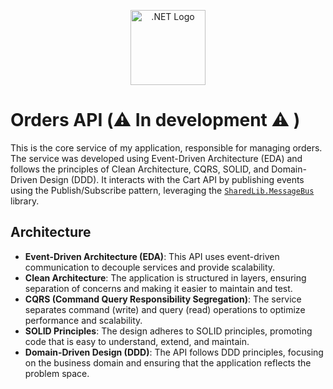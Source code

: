 <p align="center">
  <a href="https://dotnet.microsoft.com/" target="blank"><img src="https://upload.wikimedia.org/wikipedia/commons/e/ee/.NET_Core_Logo.svg" width="120" alt=".NET Logo" /></a>
</p>

# Orders API (⚠️ In development ⚠️ ) 

This is the core service of my application, responsible for managing orders. The service was developed using Event-Driven Architecture (EDA) and follows the principles of Clean Architecture, CQRS, SOLID, and Domain-Driven Design (DDD). It interacts with the Cart API by publishing events using the Publish/Subscribe pattern, leveraging the [`SharedLib.MessageBus`](https://github.com/Guidev123/EA-SharedLib) library.

## Architecture

- **Event-Driven Architecture (EDA)**: This API uses event-driven communication to decouple services and provide scalability.
- **Clean Architecture**: The application is structured in layers, ensuring separation of concerns and making it easier to maintain and test.
- **CQRS (Command Query Responsibility Segregation)**: The service separates command (write) and query (read) operations to optimize performance and scalability.
- **SOLID Principles**: The design adheres to SOLID principles, promoting code that is easy to understand, extend, and maintain.
- **Domain-Driven Design (DDD)**: The API follows DDD principles, focusing on the business domain and ensuring that the application reflects the problem space.
